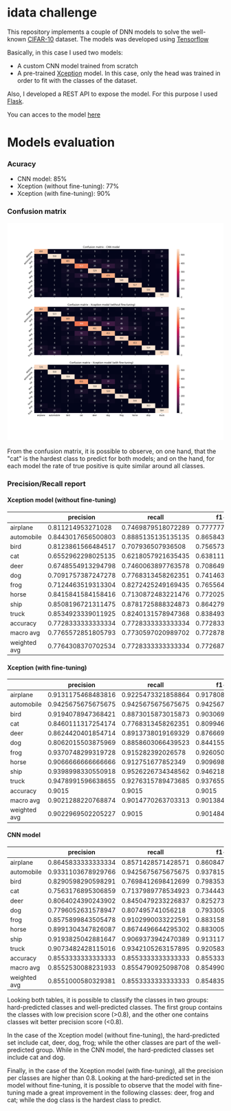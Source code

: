 # idata challenge

This repository implements a couple of DNN models to solve the well-known [CIFAR-10](https://www.cs.toronto.edu/~kriz/cifar.html) dataset. The models was developed using [Tensorflow](https://www.tensorflow.org/)

Basically, in this case I used two models:

- A custom CNN model trained from scratch
- A pre-trained [Xception](https://www.tensorflow.org/api_docs/python/tf/keras/applications/xception/Xception) model. In this case, only the head was trained in order to fit with the classes of the dataset.


Also, I developed a REST API to expose the model. For this purpose I used [Flask](https://flask.palletsprojects.com/en/2.0.x/).

You can acces to the model [here](https://drive.google.com/drive/folders/175HlLGUiLHWZw8YcJofASzNajTS3id6g?usp=sharing)


# Models evaluation

### Acuracy

- CNN model: 85%
- Xception (without fine-tuning): 77%
- Xception (with fine-tuning): 90%

### Confusion matrix

![Consfusion matrix](https://github.com/ignaciogatti/idata_challenge/blob/main/images/confusion_matrix.png)

From the confusion matrix, it is possible to observe, on one hand, that the "cat" is the hardest class to predict for both models; and on the hand, for each model the rate of true positive is quite similar around all classes. 


### Precision/Recall report

#### Xception model (without fine-tuning)

|              | precision          | recall             | f1-score           | support            |
|--------------|--------------------|--------------------|--------------------|--------------------|
| airplane     | 0.811214953271028  | 0.7469879518072289 | 0.7777777777777777 | 581.0              |
| automobile   | 0.8443017656500803 | 0.8885135135135135 | 0.8658436213991769 | 592.0              |
| bird         | 0.8123861566484517 | 0.707936507936508  | 0.7565733672603902 | 630.0              |
| cat          | 0.6552962298025135 | 0.6218057921635435 | 0.6381118881118881 | 587.0              |
| deer         | 0.6748554913294798 | 0.7460063897763578 | 0.708649468892261  | 626.0              |
| dog          | 0.7091757387247278 | 0.7768313458262351 | 0.7414634146341463 | 587.0              |
| frog         | 0.7124463519313304 | 0.8272425249169435 | 0.7655649500384321 | 602.0              |
| horse        | 0.8415841584158416 | 0.7130872483221476 | 0.7720254314259763 | 596.0              |
| ship         | 0.8508196721311475 | 0.8781725888324873 | 0.8642797668609492 | 591.0              |
| truck        | 0.8534923339011925 | 0.8240131578947368 | 0.8384937238493724 | 608.0              |
| accuracy     | 0.7728333333333334 | 0.7728333333333334 | 0.7728333333333334 | 0.7728333333333334 |
| macro avg    | 0.7765572851805793 | 0.7730597020989702 | 0.7728783410250369 | 6000.0             |
| weighted avg | 0.7764308370702534 | 0.7728333333333334 | 0.7726875979563305 | 6000.0             |


#### Xception (with fine-tuning)

|              | precision          | recall             | f1-score           | support |
|--------------|--------------------|--------------------|--------------------|---------|
| airplane     | 0.9131175468483816 | 0.9225473321858864 | 0.9178082191780822 | 581.0   |
| automobile   | 0.9425675675675675 | 0.9425675675675675 | 0.9425675675675675 | 592.0   |
| bird         | 0.9194078947368421 | 0.8873015873015873 | 0.9030694668820678 | 630.0   |
| cat          | 0.8460111317254174 | 0.7768313458262351 | 0.8099467140319716 | 587.0   |
| deer         | 0.8624420401854714 | 0.8913738019169329 | 0.8766692851531814 | 626.0   |
| dog          | 0.8062015503875969 | 0.8858603066439523 | 0.8441558441558442 | 587.0   |
| frog         | 0.9370748299319728 | 0.915282392026578  | 0.9260504201680673 | 602.0   |
| horse        | 0.9066666666666666 | 0.912751677852349  | 0.9096989966555183 | 596.0   |
| ship         | 0.9398998330550918 | 0.9526226734348562 | 0.9462184873949581 | 591.0   |
| truck        | 0.9478991596638655 | 0.9276315789473685 | 0.9376558603491272 | 608.0   |
| accuracy     | 0.9015             | 0.9015             | 0.9015             | 0.9015  |
| macro avg    | 0.9021288220768874 | 0.9014770263703313 | 0.9013840861536385 | 6000.0  |
| weighted avg | 0.9022969502205227 | 0.9015             | 0.9014843929551437 | 6000.0  |

#### CNN model

|              | precision          | recall             | f1-score           | support            |
|--------------|--------------------|--------------------|--------------------|--------------------|
| airplane     | 0.8645833333333334 | 0.8571428571428571 | 0.860847018150389  | 581.0              |
| automobile   | 0.9331103678929766 | 0.9425675675675675 | 0.9378151260504203 | 592.0              |
| bird         | 0.8290598290598291 | 0.7698412698412699 | 0.7983539094650206 | 630.0              |
| cat          | 0.7563176895306859 | 0.7137989778534923 | 0.7344434706397897 | 587.0              |
| deer         | 0.8064024390243902 | 0.8450479233226837 | 0.8252730109204368 | 626.0              |
| dog          | 0.7796052631578947 | 0.807495741056218  | 0.7933054393305439 | 587.0              |
| frog         | 0.8575899843505478 | 0.9102990033222591 | 0.8831587429492346 | 602.0              |
| horse        | 0.8991304347826087 | 0.8674496644295302 | 0.8830059777967549 | 596.0              |
| ship         | 0.9193825042881647 | 0.9069373942470389 | 0.9131175468483816 | 591.0              |
| truck        | 0.9073482428115016 | 0.9342105263157895 | 0.9205834683954619 | 608.0              |
| accuracy     | 0.8553333333333333 | 0.8553333333333333 | 0.8553333333333333 | 0.8553333333333333 |
| macro avg    | 0.8552530088231933 | 0.8554790925098708 | 0.8549903710546433 | 6000.0             |
| weighted avg | 0.8551000580329381 | 0.8553333333333333 | 0.8548352491855179 | 6000.0             |

Looking both tables, it is possible to classify the classes in two groups: hard-predicted classes and well-predicted classes. The first group contains the classes with low precision score (>0.8), and the other one contains classes wit better precision score (<0.8).

In the case of the Xception model (without fine-tuning), the hard-predicted set include cat, deer, dog, frog; while the other classes are part of the well-predicted group. While in the CNN model, the hard-predicted classes set include cat and dog.

Finally, in the case of the Xception model (with fine-tuning), all the precision per classes are higher than 0.8. Looking at the hard-predicted set in the model without fine-tuning, it is possible to observe that the model with fine-tuning made a great improvement in the following classes: deer, frog and cat; while the dog class is the hardest class to predict.
